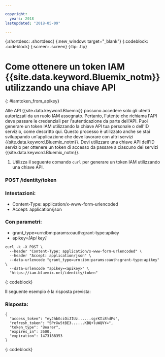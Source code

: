 ```yaml
---

copyright:
  years: 2018
lastupdated: "2018-05-09"

---
```



{:shortdesc: .shortdesc}
{:new_window: target="_blank"}
{:codeblock: .codeblock}
{:screen: .screen}
{:tip: .tip}

# Come ottenere un token IAM {{site.data.keyword.Bluemix_notm}} utilizzando una chiave API
{: #iamtoken_from_apikey}

Alle API {{site.data.keyword.Bluemix}} possono accedere solo gli utenti autorizzati da un ruolo IAM assegnato. Pertanto, l'utente che richiama l'API deve passare le credenziali per l'autenticazione da parte dell'API. Puoi generare un token IAM utilizzando la chiave API tua personale o dell'ID servizio, come descritto qui. Questo processo è utilizzato anche se stai sviluppando un'applicazione che deve lavorare con altri servizi {{site.data.keyword.Bluemix_notm}}. Devi utilizzare una chiave API dell'ID servizio per ottenere un token di accesso da passare a ciascuno dei servizi {{site.data.keyword.Bluemix_notm}}.

1. Utilizza il seguente comando `curl` per generare un token IAM utilizzando una chiave API.

### POST /identity/token

### Intestazioni:
  - Content-Type: application/x-www-form-urlencoded
  - Accept: application/json

### Con parametri:
  - grant_type=urn:ibm:params:oauth:grant-type:apikey
  - apikey=*[Api key]*

```
curl -k -X POST \
  --header "Content-Type: application/x-www-form-urlencoded" \
  --header "Accept: application/json" \
  --data-urlencode "grant_type=urn:ibm:params:oauth:grant-type:apikey" \
  --data-urlencode "apikey=<apikey>" \
  "https://iam.bluemix.net/identity/token"
```
{: codeblock}

Il seguente esempio è la risposta prevista:

### Risposta:

```
{
  "access_token": "eyJhbGciOiJIUz......sgrKIi8hdFs",
  "refresh_token": "SPrXw5tBE3......KBQ+luWQVY=",
  "token_type": "Bearer",
  "expires_in": 3600,
  "expiration": 1473188353
}
```
{: codeblock}
